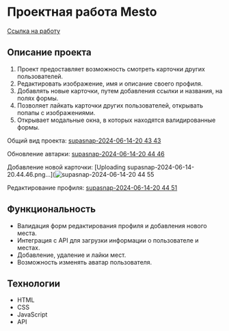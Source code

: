 # Проектная работа Mesto
[Ссылка на работу](https://byb4ek.github.io/mesto-project-ff/)
## Описание проекта 
1. Проект предоставляет возможность смотреть карточки других пользователей.
2. Редактировать изображение, имя и описание своего профиля.
3. Добавлять новые карточки, путем добавления ссылки и названия, на полях формы.
4. Позволяет лайкать карточки других пользователей, открывать попапы с изображениями.
5. Открывает модальные окна, в которых находятся валидированные формы.

Общий вид проекта:
[supasnap-2024-06-14-20 43 43](https://github.com/byb4ek/mesto-project-ff/assets/157111926/ba5e1e05-04bf-47e5-9e63-481ee74c91ff)

Обновление автарки:
[supasnap-2024-06-14-20 44 46](https://github.com/byb4ek/mesto-project-ff/assets/157111926/6b5bff91-6356-4731-88a5-952fd9ae9af8)

Добавление новой карточки:
[Uploading supasnap-2024-06-14-20.44.46.png…](![supasnap-2024-06-14-20 44 55](https://github.com/byb4ek/mesto-project-ff/assets/157111926/fe08d3f8-030c-404d-8a81-3504e825c034)

Редактирование профиля:
[supasnap-2024-06-14-20 44 51](https://github.com/byb4ek/mesto-project-ff/assets/157111926/1e0108ea-a550-4e36-ae49-f12fc1c3aca9)
 
## Функциональность
* Валидация форм редактирования профиля и добавления нового места.
* Интеграция с API для загрузки информации о пользователе и местах.
* Добавление, удаление и лайки мест.
* Возможность изменять аватар пользователя.

## Технологии
* HTML
* CSS
* JavaScript
* API
 

